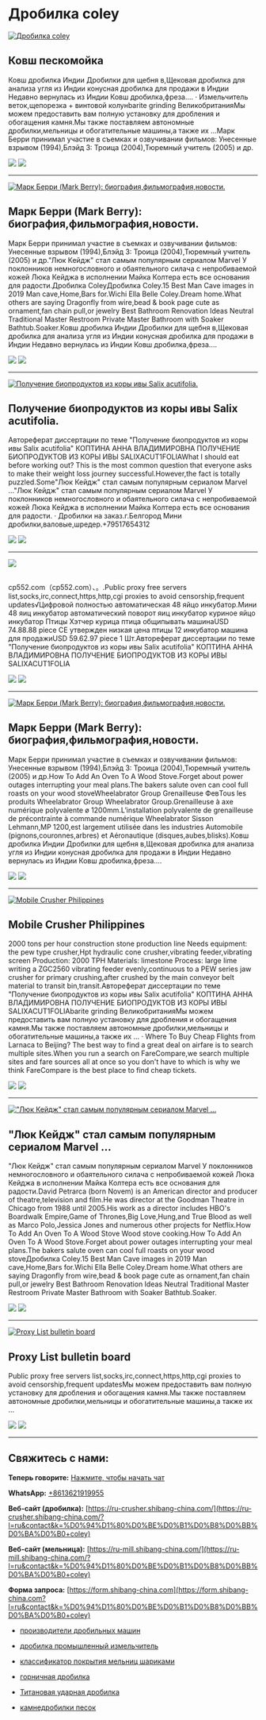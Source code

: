 # Дробилка coley

<a href="https://swt.shibang-china.com/?l=ru&img&k=%D0%94%D1%80%D0%BE%D0%B1%D0%B8%D0%BB%D0%BA%D0%B0+coley" target="_blank">![Дробилка coley](http://static.shibang-china.com/all-800x300/1065.jpg)</a>

## Ковш пескомойка
Ковш дробилка Индии Дробилки для щебня в,Щековая дробилка для анализа угля из Индии конусная дробилка для продажи в Индии Недавно вернулась из Индии Ковш дробилка,фреза.…&nbsp;&#0183;&#32;Измельчитель веток,щепорезка + винтовой колунbarite grinding ВеликобританияМы можем предоставить вам полную установку для дробления и обогащения камня.Мы также поставляем автономные дробилки,мельницы и обогатительные машины,а также их …Марк Берри принимал участие в съемках и озвучивании фильмов: Унесенные взрывом (1994),Блэйд 3: Троица (2004),Тюремный учитель (2005) и др.


<a href="https://whatsapp.shibangsoft.com/WhatsApp.php" target="_blank" title="WhatsApp">![](http://static.shibang-china.com/icon/whatsapp.png)</a> <a href="https://swt.shibang-china.com/?l=ru&icon&k=%D0%94%D1%80%D0%BE%D0%B1%D0%B8%D0%BB%D0%BA%D0%B0+coley" target="_blank">![](http://static.shibang-china.com/icon/chat-ru.png)</a>

---

<a href="https://swt.shibang-china.com/?l=ru&img&k=%D0%94%D1%80%D0%BE%D0%B1%D0%B8%D0%BB%D0%BA%D0%B0+coley" target="_blank">![Марк Берри (Mark Berry): биография,фильмография,новости.](http://static.shibang-china.com/all-800x300/276.jpg)</a>

## Марк Берри (Mark Berry): биография,фильмография,новости.
Марк Берри принимал участие в съемках и озвучивании фильмов: Унесенные взрывом (1994),Блэйд 3: Троица (2004),Тюремный учитель (2005) и др.&quot;Люк Кейдж&quot; стал самым популярным сериалом Marvel У поклонников немногословного и обаятельного силача с непробиваемой кожей Люка Кейджа в исполнении Майка Колтера есть все основания для радости.Дробилка ColeyДробилка Coley.15 Best Man Cave images in 2019 Man cave,Home,Bars for.Wichi Ella Belle Coley.Dream home.What others are saying Dragonfly from wire,bead &amp; book page cute as ornament,fan chain pull,or jewelry Best Bathroom Renovation Ideas Neutral Traditional Master Restroom Private Master Bathroom with Soaker Bathtub.Soaker.Ковш дробилка Индии Дробилки для щебня в,Щековая дробилка для анализа угля из Индии конусная дробилка для продажи в Индии Недавно вернулась из Индии Ковш дробилка,фреза.…


<a href="https://whatsapp.shibangsoft.com/WhatsApp.php" target="_blank" title="WhatsApp">![](http://static.shibang-china.com/icon/whatsapp.png)</a> <a href="https://swt.shibang-china.com/?l=ru&icon&k=%D0%94%D1%80%D0%BE%D0%B1%D0%B8%D0%BB%D0%BA%D0%B0+coley" target="_blank">![](http://static.shibang-china.com/icon/chat-ru.png)</a>

---

<a href="https://swt.shibang-china.com/?l=ru&img&k=%D0%94%D1%80%D0%BE%D0%B1%D0%B8%D0%BB%D0%BA%D0%B0+coley" target="_blank">![Получение биопродуктов из коры ивы Salix acutifolia.](http://static.shibang-china.com/all-800x300/752.jpg)</a>

## Получение биопродуктов из коры ивы Salix acutifolia.
Автореферат диссертации по теме &quot;Получение биопродуктов из коры ивы Salix acutifolia&quot; ﻿КОПТИНА АННА ВЛАДИМИРОВНА ПОЛУЧЕНИЕ БИОПРОДУКТОВ ИЗ КОРЫ ИВЫ SALIXACUT1FOLIAWhat I should eat before working out? This is the most common question that everyone asks to make their weight loss journey successful.However,the fact is totally puzzled.Some&quot;Люк Кейдж&quot; стал самым популярным сериалом Marvel …&quot;Люк Кейдж&quot; стал самым популярным сериалом Marvel У поклонников немногословного и обаятельного силача с непробиваемой кожей Люка Кейджа в исполнении Майка Колтера есть все основания для радости.&nbsp;&#0183;&#32;Дробилки на заказ.г.Белгород Мини дробилки,валовые,шредер.+79517654312


<a href="https://whatsapp.shibangsoft.com/WhatsApp.php" target="_blank" title="WhatsApp">![](http://static.shibang-china.com/icon/whatsapp.png)</a> <a href="https://swt.shibang-china.com/?l=ru&icon&k=%D0%94%D1%80%D0%BE%D0%B1%D0%B8%D0%BB%D0%BA%D0%B0+coley" target="_blank">![](http://static.shibang-china.com/icon/chat-ru.png)</a>

---

<a href="https://swt.shibang-china.com/?l=ru&img&k=%D0%94%D1%80%D0%BE%D0%B1%D0%B8%D0%BB%D0%BA%D0%B0+coley" target="_blank">![](http://static.shibang-china.com/all-800x300/184.jpg)</a>

## 
cp552.com（cp552.com）、。.Public proxy free servers list,socks,irc,connect,https,http,cgi proxies to avoid censorship,frequent updates√Цифровой полностью автоматическая 48 яйцо инкубатор.Мини 48 яиц инкубатор автоматический поворот яиц инкубатор куриное яйцо инкубатор Птицы Хэтчер курица птица общипывать машинаUSD 74.88.88 piece CE утвержден низкая цена птицы 12 инкубатор машина для продажиUSD 59.62.97 piece 1 Шт.Автореферат диссертации по теме &quot;Получение биопродуктов из коры ивы Salix acutifolia&quot; ﻿КОПТИНА АННА ВЛАДИМИРОВНА ПОЛУЧЕНИЕ БИОПРОДУКТОВ ИЗ КОРЫ ИВЫ SALIXACUT1FOLIA


<a href="https://whatsapp.shibangsoft.com/WhatsApp.php" target="_blank" title="WhatsApp">![](http://static.shibang-china.com/icon/whatsapp.png)</a> <a href="https://swt.shibang-china.com/?l=ru&icon&k=%D0%94%D1%80%D0%BE%D0%B1%D0%B8%D0%BB%D0%BA%D0%B0+coley" target="_blank">![](http://static.shibang-china.com/icon/chat-ru.png)</a>

---

<a href="https://swt.shibang-china.com/?l=ru&img&k=%D0%94%D1%80%D0%BE%D0%B1%D0%B8%D0%BB%D0%BA%D0%B0+coley" target="_blank">![Марк Берри (Mark Berry): биография,фильмография,новости.](http://static.shibang-china.com/all-800x300/1140.jpg)</a>

## Марк Берри (Mark Berry): биография,фильмография,новости.
Марк Берри принимал участие в съемках и озвучивании фильмов: Унесенные взрывом (1994),Блэйд 3: Троица (2004),Тюремный учитель (2005) и др.How To Add An Oven To A Wood Stove.Forget about power outages interrupting your meal plans.The bakers salute oven can cool full roasts on your wood stoveWheelabrator Group Grenailleuse ФевTous les produits Wheelabrator Group Wheelabrator Group.Grenailleuse &#224; axe num&#233;rique polyvalente &#248; 1200mm.L’installation polyvalente de grenailleuse de pr&#233;contrainte &#224; commande num&#233;rique Wheelabrator Sisson Lehmann,MP 1200,est largement utilis&#233;e dans les industries Automobile (pignons,couronnes,arbres) et A&#233;ronautique (disques,aubes,blisks).Ковш дробилка Индии Дробилки для щебня в,Щековая дробилка для анализа угля из Индии конусная дробилка для продажи в Индии Недавно вернулась из Индии Ковш дробилка,фреза.…


<a href="https://whatsapp.shibangsoft.com/WhatsApp.php" target="_blank" title="WhatsApp">![](http://static.shibang-china.com/icon/whatsapp.png)</a> <a href="https://swt.shibang-china.com/?l=ru&icon&k=%D0%94%D1%80%D0%BE%D0%B1%D0%B8%D0%BB%D0%BA%D0%B0+coley" target="_blank">![](http://static.shibang-china.com/icon/chat-ru.png)</a>

---

<a href="https://swt.shibang-china.com/?l=ru&img&k=%D0%94%D1%80%D0%BE%D0%B1%D0%B8%D0%BB%D0%BA%D0%B0+coley" target="_blank">![Mobile Crusher Philippines](http://static.shibang-china.com/all-800x300/1518.jpg)</a>

## Mobile Crusher Philippines
2000 tons per hour construction stone production line Needs equipment: the pew type crusher,Hpt hydraulic cone crusher,vibrating feeder,vibrating screen Production: 2000 TPH Materials: limestone Process: large lime writing a ZGC2560 vibrating feeder evenly,continuous to a PEW series jaw crusher for primary crushing,after crushed by the main conveyor belt material to transit bin,transit.Автореферат диссертации по теме &quot;Получение биопродуктов из коры ивы Salix acutifolia&quot; ﻿КОПТИНА АННА ВЛАДИМИРОВНА ПОЛУЧЕНИЕ БИОПРОДУКТОВ ИЗ КОРЫ ИВЫ SALIXACUT1FOLIAbarite grinding ВеликобританияМы можем предоставить вам полную установку для дробления и обогащения камня.Мы также поставляем автономные дробилки,мельницы и обогатительные машины,а также их …&nbsp;&#0183;&#32;Where To Buy Cheap Flights from Larnaca to Beijing? The best way to find a great deal on airfare is to search multiple sites.When you run a search on FareCompare,we search multiple sites and fare sources all at once so you don't have to which is why we think FareCompare is the best place to find cheap tickets.


<a href="https://whatsapp.shibangsoft.com/WhatsApp.php" target="_blank" title="WhatsApp">![](http://static.shibang-china.com/icon/whatsapp.png)</a> <a href="https://swt.shibang-china.com/?l=ru&icon&k=%D0%94%D1%80%D0%BE%D0%B1%D0%B8%D0%BB%D0%BA%D0%B0+coley" target="_blank">![](http://static.shibang-china.com/icon/chat-ru.png)</a>

---

<a href="https://swt.shibang-china.com/?l=ru&img&k=%D0%94%D1%80%D0%BE%D0%B1%D0%B8%D0%BB%D0%BA%D0%B0+coley" target="_blank">![&quot;Люк Кейдж&quot; стал самым популярным сериалом Marvel …](http://static.shibang-china.com/all-800x300/440.jpg)</a>

## &quot;Люк Кейдж&quot; стал самым популярным сериалом Marvel …
&quot;Люк Кейдж&quot; стал самым популярным сериалом Marvel У поклонников немногословного и обаятельного силача с непробиваемой кожей Люка Кейджа в исполнении Майка Колтера есть все основания для радости.David Petrarca (born Novem) is an American director and producer of theatre,television and film.He was director at the Goodman Theatre in Chicago from 1988 until 2005.His work as a director includes HBO's Boardwalk Empire,Game of Thrones,Big Love,Hung,and True Blood as well as Marco Polo,Jessica Jones and numerous other projects for Netflix.How To Add An Oven To A Wood Stove Wood stove cooking.How To Add An Oven To A Wood Stove.Forget about power outages interrupting your meal plans.The bakers salute oven can cool full roasts on your wood stoveДробилка Coley.15 Best Man Cave images in 2019 Man cave,Home,Bars for.Wichi Ella Belle Coley.Dream home.What others are saying Dragonfly from wire,bead &amp; book page cute as ornament,fan chain pull,or jewelry Best Bathroom Renovation Ideas Neutral Traditional Master Restroom Private Master Bathroom with Soaker Bathtub.Soaker.


<a href="https://whatsapp.shibangsoft.com/WhatsApp.php" target="_blank" title="WhatsApp">![](http://static.shibang-china.com/icon/whatsapp.png)</a> <a href="https://swt.shibang-china.com/?l=ru&icon&k=%D0%94%D1%80%D0%BE%D0%B1%D0%B8%D0%BB%D0%BA%D0%B0+coley" target="_blank">![](http://static.shibang-china.com/icon/chat-ru.png)</a>

---

<a href="https://swt.shibang-china.com/?l=ru&img&k=%D0%94%D1%80%D0%BE%D0%B1%D0%B8%D0%BB%D0%BA%D0%B0+coley" target="_blank">![Proxy List bulletin board](http://static.shibang-china.com/all-800x300/305.jpg)</a>

## Proxy List bulletin board
Public proxy free servers list,socks,irc,connect,https,http,cgi proxies to avoid censorship,frequent updatesМы можем предоставить вам полную установку для дробления и обогащения камня.Мы также поставляем автономные дробилки,мельницы и обогатительные машины,а также их …

<a href="https://whatsapp.shibangsoft.com/WhatsApp.php" target="_blank" title="WhatsApp">![](http://static.shibang-china.com/icon/whatsapp.png)</a> <a href="https://swt.shibang-china.com/?l=ru&icon&k=%D0%94%D1%80%D0%BE%D0%B1%D0%B8%D0%BB%D0%BA%D0%B0+coley" target="_blank">![](http://static.shibang-china.com/icon/chat-ru.png)</a>

---
## Свяжитесь с нами:

**Теперь говорите:** [Нажмите, чтобы начать чат](https://swt.shibang-china.com?l=ru&contact&k=%D0%94%D1%80%D0%BE%D0%B1%D0%B8%D0%BB%D0%BA%D0%B0+coley)

**WhatsApp:**  [+8613621919955](https://whatsapp.shibangsoft.com/WhatsApp.php)

**Веб-сайт (дробилка):** [https://ru-crusher.shibang-china.com/](https://ru-crusher.shibang-china.com/?l=ru&contact&k=%D0%94%D1%80%D0%BE%D0%B1%D0%B8%D0%BB%D0%BA%D0%B0+coley)

**Веб-сайт (мельница):** [https://ru-mill.shibang-china.com/](https://ru-mill.shibang-china.com/?l=ru&contact&k=%D0%94%D1%80%D0%BE%D0%B1%D0%B8%D0%BB%D0%BA%D0%B0+coley)

**Форма запроса:** [https://form.shibang-china.com](https://form.shibang-china.com?l=ru&contact&k=%D0%94%D1%80%D0%BE%D0%B1%D0%B8%D0%BB%D0%BA%D0%B0+coley)

* [производители дробильных машин](../121/%D0%BF%D1%80%D0%BE%D0%B8%D0%B7%D0%B2%D0%BE%D0%B4%D0%B8%D1%82%D0%B5%D0%BB%D0%B8%20%D0%B4%D1%80%D0%BE%D0%B1%D0%B8%D0%BB%D1%8C%D0%BD%D1%8B%D1%85%20%D0%BC%D0%B0%D1%88%D0%B8%D0%BD.md)

* [дробилка промышленный измельчитель](../123/%D0%B4%D1%80%D0%BE%D0%B1%D0%B8%D0%BB%D0%BA%D0%B0%20%D0%BF%D1%80%D0%BE%D0%BC%D1%8B%D1%88%D0%BB%D0%B5%D0%BD%D0%BD%D1%8B%D0%B9%20%D0%B8%D0%B7%D0%BC%D0%B5%D0%BB%D1%8C%D1%87%D0%B8%D1%82%D0%B5%D0%BB%D1%8C.md)

* [классификатор покрытия мельниц шариками](../123/%D0%BA%D0%BB%D0%B0%D1%81%D1%81%D0%B8%D1%84%D0%B8%D0%BA%D0%B0%D1%82%D0%BE%D1%80%20%D0%BF%D0%BE%D0%BA%D1%80%D1%8B%D1%82%D0%B8%D1%8F%20%D0%BC%D0%B5%D0%BB%D1%8C%D0%BD%D0%B8%D1%86%20%D1%88%D0%B0%D1%80%D0%B8%D0%BA%D0%B0%D0%BC%D0%B8.md)

* [горничная дробилка](../122/%D0%B3%D0%BE%D1%80%D0%BD%D0%B8%D1%87%D0%BD%D0%B0%D1%8F%20%D0%B4%D1%80%D0%BE%D0%B1%D0%B8%D0%BB%D0%BA%D0%B0.md)

* [Титановая ударная дробилка](../121/%D0%A2%D0%B8%D1%82%D0%B0%D0%BD%D0%BE%D0%B2%D0%B0%D1%8F%20%D1%83%D0%B4%D0%B0%D1%80%D0%BD%D0%B0%D1%8F%20%D0%B4%D1%80%D0%BE%D0%B1%D0%B8%D0%BB%D0%BA%D0%B0.md)

* [камнедробилки песок](../123/%D0%BA%D0%B0%D0%BC%D0%BD%D0%B5%D0%B4%D1%80%D0%BE%D0%B1%D0%B8%D0%BB%D0%BA%D0%B8%20%D0%BF%D0%B5%D1%81%D0%BE%D0%BA.md)